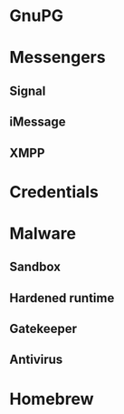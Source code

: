 # GnuPG

# Messengers

## Signal

## iMessage

## XMPP

# Credentials

# Malware

## Sandbox

## Hardened runtime

## Gatekeeper

## Antivirus

# Homebrew
